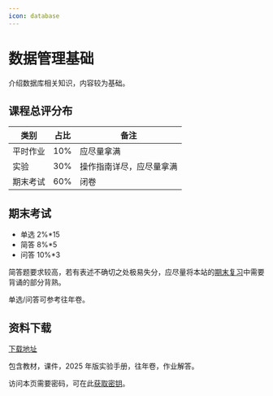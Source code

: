 ```yaml
---
icon: database
---
```


# 数据管理基础

介绍数据库相关知识，内容较为基础。

## 课程总评分布

| 类别   | 占比  | 备注           |
| ---- | --- | ------------ |
| 平时作业 | 10% | 应尽量拿满        |
| 实验   | 30% | 操作指南详尽，应尽量拿满 |
| 期末考试 | 60% | 闭卷           |

## 期末考试

* 单选 2%\*15
* 简答 8%\*5
* 问答 10%\*3

简答题要求较高，若有表述不确切之处极易失分，应尽量将本站的[期末复习](90-review.md)中需要背诵的部分背熟。

单选/问答可参考往年卷。

## 资料下载

[下载地址](https://cos.tg/njuse-db)

包含教材，课件，2025 年版实验手册，往年卷，作业解答。

访问本页需要密码，可在此[获取密钥](../instructions/get_password.md)。
